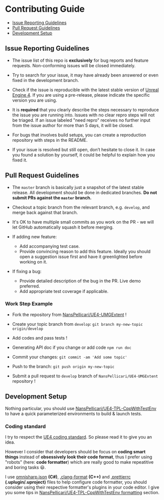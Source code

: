 # Contributing Guide

-   [Issue Reporting Guidelines](#issue-reporting-guidelines)
-   [Pull Request Guidelines](#pull-request-guidelines)
-   [Development Setup](#development-setup)

## Issue Reporting Guidelines

-   The issue list of this repo is **exclusively** for bug reports and feature requests. Non-conforming issues will be closed immediately.

-   Try to search for your issue, it may have already been answered or even fixed in the development branch.

-   Check if the issue is reproducible with the latest stable version of [Unreal Engine 4](https://github.com/EpicGames/UnrealEngine). If you are using a pre-release, please indicate the specific version you are using.

-   It is **required** that you clearly describe the steps necessary to reproduce the issue you are running into. Issues with no clear repro steps will not be triaged. If an issue labeled "need repro" receives no further input from the issue author for more than 5 days, it will be closed.

-   For bugs that involves build setups, you can create a reproduction repository with steps in the README.

-   If your issue is resolved but still open, don’t hesitate to close it. In case you found a solution by yourself, it could be helpful to explain how you fixed it.

## Pull Request Guidelines

-   The `master` branch is basically just a snapshot of the latest stable release. All development should be done in dedicated branches. **Do not submit PRs against the `master` branch.**

-   Checkout a topic branch from the relevant branch, e.g. `develop`, and merge back against that branch.

-   It's OK to have multiple small commits as you work on the PR - we will let GitHub automatically squash it before merging.

-   If adding new feature:

    -   Add accompanying test case.
    -   Provide convincing reason to add this feature. Ideally you should open a suggestion issue first and have it greenlighted before working on it.

-   If fixing a bug:
    -   Provide detailed description of the bug in the PR. Live demo preferred.
    -   Add appropriate test coverage if applicable.

### Work Step Example

-   Fork the repository from [NansPellicari/UE4-UMGExtent](https://github.com/NansPellicari/UE4-UMGExtent) !
-   Create your topic branch from `develop`: `git branch my-new-topic origin/develop`
-   Add codes and pass tests !
-   Generating API doc if you change or add code `npm run doc`

-   Commit your changes: `git commit -am 'Add some topic'`
-   Push to the branch: `git push origin my-new-topic`
-   Submit a pull request to `develop` branch of `NansPellicari/UE4-UMGExtent` repository !

## Development Setup

Nothing particular, you should use [NansPellicari/UE4-TPL-CppWithTestEnv](https://github.com/NansPellicari/UE4-TPL-CppWithTestEnv) to have a quick parameterized environments to build & launch tests.

### Coding standard

I try to respect the [UE4 coding standard](https://docs.unrealengine.com/en-US/Programming/Development/CodingStandard/index.html). So please read it to give you an idea.

However I consider that developers should be focus on **coding smart things** instead of **obsessively look their code format**, thus I prefer using "robots" (here: **code formatter**) which are really good to make repeatitive and boring tasks :smiley:.

I use [omnisharp.json](./omnisharp.json) **(C#)**, [.clang-format](./.clang-format) **(C++)** and [.prettierrc](./.prettierrc) **(.uplugin/.uproject)** files to help configure code formatter, you should consider using their respective formatter's plugins in your code editor. I give you some tips in [NansPellicari/UE4-TPL-CppWithTestEnv formatting](https://github.com/NansPellicari/UE4-TPL-CppWithTestEnv#5-formatting) section.
